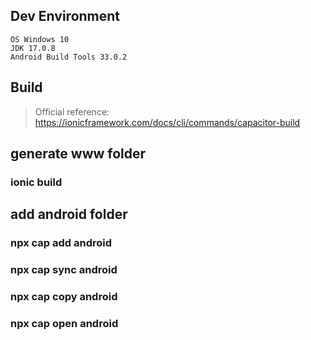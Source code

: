 ## Dev Environment

	OS Windows 10
	JDK 17.0.8
	Android Build Tools 33.0.2

## Build

> Official reference: https://ionicframework.com/docs/cli/commands/capacitor-build

## generate www folder
### ionic build

## add android folder
### npx cap add android
### npx cap sync android
### npx cap copy android
### npx cap open android
